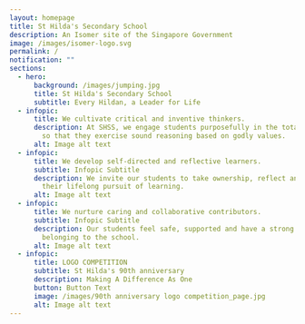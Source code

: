 ```yaml
---
layout: homepage
title: St Hilda's Secondary School
description: An Isomer site of the Singapore Government
image: /images/isomer-logo.svg
permalink: /
notification: ""
sections:
  - hero:
      background: /images/jumping.jpg
      title: St Hilda's Secondary School
      subtitle: Every Hildan, a Leader for Life
  - infopic:
      title: We cultivate critical and inventive thinkers.
      description: At SHSS, we engage students purposefully in the total curriculum,
        so that they exercise sound reasoning based on godly values.
      alt: Image alt text
  - infopic:
      title: We develop self-directed and reflective learners.
      subtitle: Infopic Subtitle
      description: We invite our students to take ownership, reflect and persevere in
        their lifelong pursuit of learning.
      alt: Image alt text
  - infopic:
      title: We nurture caring and collaborative contributors.
      subtitle: Infopic Subtitle
      description: Our students feel safe, supported and have a strong sense of
        belonging to the school.
      alt: Image alt text
  - infopic:
      title: LOGO COMPETITION
      subtitle: St Hilda's 90th anniversary
      description: Making A Difference As One
      button: Button Text
      image: /images/90th anniversary logo competition_page.jpg
      alt: Image alt text
---
```

